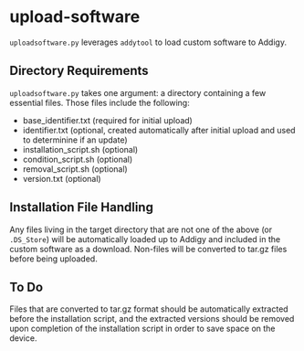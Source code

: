 # upload-software

`uploadsoftware.py` leverages `addytool` to load custom software to Addigy.

## Directory Requirements
`uploadsoftware.py` takes one argument: a directory containing a few essential files. Those files include the following:

- base_identifier.txt (required for initial upload)
- identifier.txt (optional, created automatically after initial upload and used to determinine if an update)
- installation_script.sh (optional)
- condition_script.sh (optional)
- removal_script.sh (optional)
- version.txt (optional)

## Installation File Handling
Any files living in the target directory that are not one of the above (or `.DS_Store`) will be automatically loaded up to Addigy and included in the custom software as a download. Non-files will be converted to tar.gz files before being uploaded. 

## To Do
Files that are converted to tar.gz format should be automatically extracted before the installation script, and the extracted versions should be removed upon completion of the installation script in order to save space on the device.
